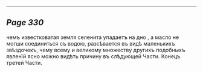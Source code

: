 

---
*Page 330*
---

чемъ известковатая земля селенита упадаетъ на дно , а масло не могши соединиться съ водою, разсѣвается въ видѣ маленькихъ звѣздочекъ, чему всему и великому множеству другихъ подобныхъ явленїй ясно можно видѣть причину въ слѣдующей Части.
Конецъ третей Части.